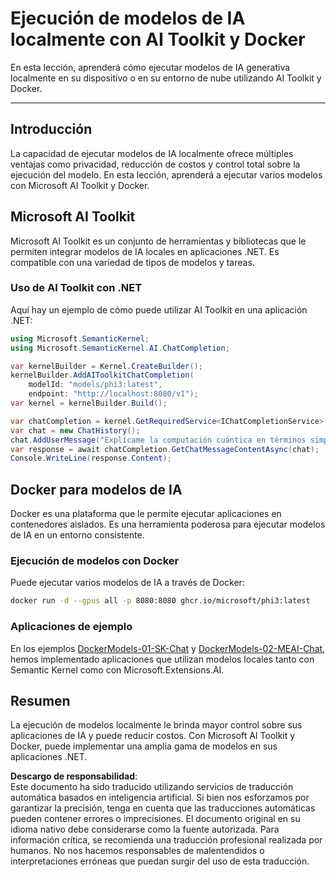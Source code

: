# Ejecución de modelos de IA localmente con AI Toolkit y Docker

En esta lección, aprenderá cómo ejecutar modelos de IA generativa localmente en su dispositivo o en su entorno de nube utilizando AI Toolkit y Docker.

---

## Introducción

La capacidad de ejecutar modelos de IA localmente ofrece múltiples ventajas como privacidad, reducción de costos y control total sobre la ejecución del modelo. En esta lección, aprenderá a ejecutar varios modelos con Microsoft AI Toolkit y Docker.

## Microsoft AI Toolkit

Microsoft AI Toolkit es un conjunto de herramientas y bibliotecas que le permiten integrar modelos de IA locales en aplicaciones .NET. Es compatible con una variedad de tipos de modelos y tareas.

### Uso de AI Toolkit con .NET

Aquí hay un ejemplo de cómo puede utilizar AI Toolkit en una aplicación .NET:

```csharp
using Microsoft.SemanticKernel;
using Microsoft.SemanticKernel.AI.ChatCompletion;

var kernelBuilder = Kernel.CreateBuilder();
kernelBuilder.AddAIToolkitChatCompletion(
    modelId: "models/phi3:latest", 
    endpoint: "http://localhost:8080/v1");
var kernel = kernelBuilder.Build();

var chatCompletion = kernel.GetRequiredService<IChatCompletionService>();
var chat = new ChatHistory();
chat.AddUserMessage("Explícame la computación cuántica en términos simples");
var response = await chatCompletion.GetChatMessageContentAsync(chat);
Console.WriteLine(response.Content);
```

## Docker para modelos de IA

Docker es una plataforma que le permite ejecutar aplicaciones en contenedores aislados. Es una herramienta poderosa para ejecutar modelos de IA en un entorno consistente.

### Ejecución de modelos con Docker

Puede ejecutar varios modelos de IA a través de Docker:

```bash
docker run -d --gpus all -p 8080:8080 ghcr.io/microsoft/phi3:latest
```

### Aplicaciones de ejemplo

En los ejemplos [DockerModels-01-SK-Chat](./src/DockerModels-01-SK-Chat) y [DockerModels-02-MEAI-Chat](./src/DockerModels-02-MEAI-Chat), hemos implementado aplicaciones que utilizan modelos locales tanto con Semantic Kernel como con Microsoft.Extensions.AI.

## Resumen

La ejecución de modelos localmente le brinda mayor control sobre sus aplicaciones de IA y puede reducir costos. Con Microsoft AI Toolkit y Docker, puede implementar una amplia gama de modelos en sus aplicaciones .NET.

**Descargo de responsabilidad**:  
Este documento ha sido traducido utilizando servicios de traducción automática basados en inteligencia artificial. Si bien nos esforzamos por garantizar la precisión, tenga en cuenta que las traducciones automáticas pueden contener errores o imprecisiones. El documento original en su idioma nativo debe considerarse como la fuente autorizada. Para información crítica, se recomienda una traducción profesional realizada por humanos. No nos hacemos responsables de malentendidos o interpretaciones erróneas que puedan surgir del uso de esta traducción.
